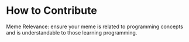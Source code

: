 # How to Contribute
Meme Relevance: ensure your meme is related to programming concepts and is understandable to those learning programming.
